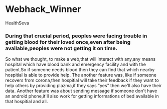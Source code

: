 # Webhack_Winner
HealthSeva
### During that crucial period, peoples were facing trouble in getting blood for their loved once,even after being available,peoples were not getting it on time.
So what we thought, to make a web,that will interact with any,any means hospital which have blood bank and emergency facility and with the patient.So if someone needs blood then they can find that which nearby hospitial is able to provide help.
The another feature was, like if someone recovers from corona,then hospitial will take their feedback if they want to help others by providing plazma,if they says "yes" then we'll also have their data.
Another feature was about sending message if someone don't have an android phone,it'll also work for getting informations of bed available in that hospitial and all.
